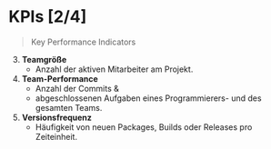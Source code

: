# <span class="flex justify-between"><span>KPI<span class="text-2xl mt-auto">s</span></span> [2/4]</span>

> Key Performance Indicators

<div class="mb-6"></div>

3. **Teamgröße**
   * Anzahl der aktiven Mitarbeiter am Projekt.

4. **Team-Performance**
   * Anzahl der Commits &
   * abgeschlossenen Aufgaben eines Programmierers- und des gesamten Teams.

5. **Versionsfrequenz**
   * Häufigkeit von neuen Packages, Builds oder Releases pro Zeiteinheit.

<style scoped>
    p {
        margin-top: 0;
        margin-bottom: 0;
    }
</style>

<!--
# KPIs [2/4]

> Key Performance Indicators

3. **Teamgröße** (Wie viele Mitarbeiter arbeiten am Projekt?)
   * Anzahl der aktiven Mitarbeiter am Projekt.

4. **Team-Performance** (manuell einschaltbar)
   * Programmierer-Performance: Anzahl der Commits, abgeschlossenen Aufgaben, etc. für jeden Programmierer.

5. **Versionsfrequenz** (Deployments und Builds)
   * Häufigkeit von Builds oder Releases pro Zeiteinheit.
-->

